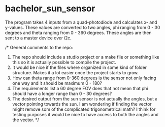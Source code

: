 # bachelor_sun_sensor

The program takes 4 inputs from a quad-photodiode and calculates x- and y-values. These values are converted to two angles, phi ranging from 0 - 30 degrees and theta ranging from 0 - 360 degrees. These angles are then sent to a master device over i2c.

/* General comments to the repo: 
1) The repo should include a studio project or a make file or something like this so it is actually possible to compile the project. 
2) It would be nice if the files where organized in some kind of folder structure. Makes it a lot easier once the project starts to grow.
3) How can theta range from 0-360 degrees is the sensor not only facing one way and it should be maximum 0 - 180? 
4) The requirements list a 60 degree FOV does that not mean that phi should have a longer range than 0 - 30 degrees? 
5) The desired output from the sun sensor is not actually the angles, but a vector pointing towards the sun. I am wondering if finding the vector might remove som of the complicated trigonometrical math? I think for testing purposes it would be nice to have access to both the angles and the vector. */